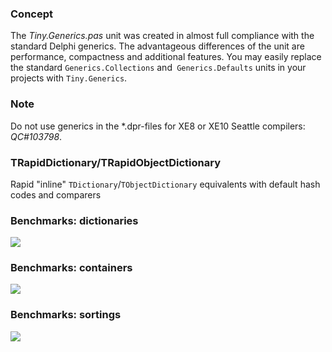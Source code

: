 ### Concept

The _Tiny.Generics.pas_ unit was created in almost full compliance with the standard Delphi generics. The advantageous differences of the unit are performance, compactness and additional features. You may easily replace the standard `Generics.Collections` and` Generics.Defaults` units in your projects with `Tiny.Generics`.

### Note
Do not use generics in the \*.dpr-files for XE8 or XE10 Seattle compilers: _QC#103798_.

### TRapidDictionary/TRapidObjectDictionary
Rapid "inline" `TDictionary`/`TObjectDictionary` equivalents with default hash codes and comparers

### Benchmarks: dictionaries
![](../data/generics/Dictionaries.png)

### Benchmarks: containers
![](../data/generics/Containers.png)

### Benchmarks: sortings
![](../data/generics/Sortings.png)